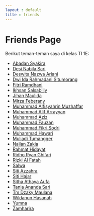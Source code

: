 ```yaml
---
layout : default
titte : friends
---
```


<h1>Friends Page</h1>
<p>Berikut teman-teman saya di kelas TI 1E:</p>

<ul class="friends-list">
    <li class="bubble-effect"><a href="https://abadan1912.github.io/">Abadan Syakira</a></li>
    <li class="bubble-effect"><a href="https://desynabilasari.github.io/">Desi Nabila Sari</a></li>
    <li class="bubble-effect"><a href="https://deswitanazwa.github.io/">Deswita Nazwa Ariani</a></li>
    <li class="bubble-effect"><a href="https://dwiidarahmadanisitumorang.github.io/">Dwi Ida Rahmadani Situmorang</a></li>
    <li class="bubble-effect"><a href="https://fitriramadhani20.github.io/">Fitri Ramdhani</a></li>
    <li class="bubble-effect"><a href="https://isanbly06.github.io/">Ikhsan Salsabilly</a></li>
    <li class="bubble-effect"><a href="https://jihanmaulidia09.github.io/">Jihan Maulida</a></li>
    <li class="bubble-effect"><a href="https://murzafebernyy.github.io/">Mirza Feberany</a></li>
    <li class="bubble-effect"><a href="https://alfisyahrin-26.github.io/">Muhammad Alfisyahrin Muzhaffar</a></li>
    <li class="bubble-effect"><a href="https://alifarrayyan29.github.io/">Muhammad Alif Arrayyan</a></li>
    <li class="bubble-effect"><a href="https://mhmd-aziz.github.io/">Muhammad Aziz</a></li>
    <li class="bubble-effect"><a href="https://muhammadfauzan61.github.io/">Muhammad Fauzan</a></li>
    <li class="bubble-effect"><a href="https://mfikrisodri.github.io/">Muhammad Fikri Sodri</a></li>
    <li class="bubble-effect"><a href="https://hawari-95.github.io/">Muhammad Hawari</a></li>
    <li class="bubble-effect"><a href="https://muliadi50.github.io/">Muliadi Tumangger</a></li>
    <li class="bubble-effect"><a href="https://nailanzakia.github.io/">Nailan Zakia</a></li>
    <li class="bubble-effect"><a href="#">Rahmat Hidayat</a></li>
    <li class="bubble-effect"><a href="https://ridhoryanghifari.github.io/">Ridho Ryan Ghifari</a></li>
    <li class="bubble-effect"><a href="https://riskialfatah.github.io/">Rizki Al Fatah</a></li>
    <li class="bubble-effect"><a href="#">Salwa</a></li>
    <li class="bubble-effect"><a href="https://sitiazzahraa.github.io/">Siti Azzahra</a></li>
    <li class="bubble-effect"><a href="https://sitihajar01.github.io/">Siti Hajar</a></li>
    <li class="bubble-effect"><a href="https://athayaaulfa18.github.io/">Sitha Athaya Aufa</a></li>
    <li class="bubble-effect"><a href="https://taniaanandasari.github.io/">Tania Ananda Sari</a></li>
    <li class="bubble-effect"><a href="https://akbar2224.github.io/">Tm Dzaky Maulana</a></li>
    <li class="bubble-effect"><a href="https://wildanunhasanah.github.io/">Wildanun Hasanah</a></li>
    <li class="bubble-effect"><a href="https://yumna1711.github.io/">Yumna</a></li>
    <li class="bubble-effect"><a href="https://zamharira09.github.io/">Zamharira</a></li>
  </ul>